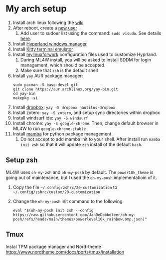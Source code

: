 # My arch setup


1. Install arch linux following the [wiki](https://wiki.archlinux.org/title/Installation_guide)
1. After reboot, create a [new user](https://wiki.archlinux.org/title/General_recommendations#:~:text=administration%20for%20more.-,Users%20and%20groups,-A%20new%20installation)
   1. Add user to sudoer list using the command: `sudo visudo`. See details [here](https://wiki.archlinux.org/title/Sudo#Sudoers_default_file_permissions:~:text=a%20specific%20user.-,Using%20visudo,-The%20configuration%20file).
1. Install [Hyperland windows manager](https://wiki.hyprland.org/Getting-Started/Installation/)
1. Install [Kitty terminal emulator](https://sw.kovidgoyal.net/kitty/)
1. Install [mylinuxforwork](https://wiki.archlinux.org/title/Sudo#Sudoers_default_file_permissions:~:text=a%20specific%20user.-,Using%20visudo,-The%20configuration%20file) configuration files used to customize Hyprland.
   1. During ML4W install, you will be asked to install SDDM for login management, which should be accepted.
   2. Make sure that `zsh` is the default shell
1. Install `yay` AUR package manager:
      ```
      sudo pacman -S base-devel git
      git clone https://aur.archlinux.org/yay-bin.git
      cd yay-bin
      makepkg -si
      ```
1. Install [dropbox](https://wiki.archlinux.org/title/Dropbox): `yay -S dropbox nautilus-dropbox`
2. Install zotero: `yay -S zotero`, and setup sync directories within dropbox
3. Install windsurf ide: `yay -S windsurf`
4. Install chrome: `yay -S google-chrome`. Then, change default browser in ML4W to run `google-chrome-stable`
5. Install [mamba](https://mamba.readthedocs.io/en/latest/installation/mamba-installation.html) for python package management.
   1. Do not accept to add mamba init to your shell. After install run `mamba init zsh` so that it will update `zsh` install of the default `bash`.
 

## Setup zsh

ML4W uses `oh-my-zsh` and `oh-my-posh` by default. The `power10k_theme` is going out of maintenance, but I used the `oh-my-posh` implementatioin of it.

1. Copy the file `~/.config/zshrc/20-customization` to `~/.config/zshrc/custom/20-customization`
2. Change the `oh-my-posh` init command to the following:

   `eval "$(oh-my-posh init zsh --config https://raw.githubusercontent.com/JanDeDobbeleer/oh-my-posh/refs/heads/main/themes/powerlevel10k_rainbow.omp.json)"`

## Tmux 

Instal TPM package manager and Nord-theme https://www.nordtheme.com/docs/ports/tmux/installation
